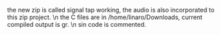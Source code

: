 the new zip is called signal tap working, the audio is also incorporated to this zip project. \n
the C files are in /home/linaro/Downloads, current compiled output is gr. \n
sin code is commented.
